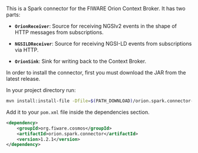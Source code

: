 This is a Spark connector for the FIWARE Orion Context Broker. It has two parts:

-   **`OrionReceiver`**: Source for receiving NGSIv2 events in the shape of HTTP messages from subscriptions.

-   **`NGSILDReceiver`**: Source for receiving NGSI-LD events from subscriptions via HTTP.

-   **`OrionSink`**: Sink for writing back to the Context Broker.

In order to install the connector, first you must download the JAR from the latest release.

In your project directory run:

```bash
mvn install:install-file -Dfile=$(PATH_DOWNLOAD)/orion.spark.connector-1.2.1.jar -DgroupId=org.fiware.cosmos -DartifactId=orion.spark.connector -Dversion=1.2.1 -Dpackaging=jar
```

Add it to your `pom.xml` file inside the dependencies section.

```xml
<dependency>
    <groupId>org.fiware.cosmos</groupId>
    <artifactId>orion.spark.connector</artifactId>
    <version>1.2.1</version>
</dependency>
```
